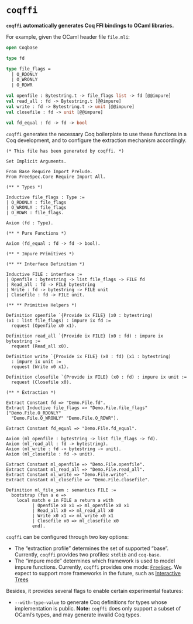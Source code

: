 # `coqffi`

**`coqffi` automatically generates Coq FFI bindings to OCaml
libraries.**

For example, given the OCaml header file `file.mli`:

```ocaml
open Coqbase

type fd

type file_flags =
  | O_RDONLY
  | O_WRONLY
  | O_RDWR

val openfile : Bytestring.t -> file_flags list -> fd [@@impure]
val read_all : fd -> Bytestring.t [@@impure]
val write : fd -> Bytestring.t -> unit [@@impure]
val closefile : fd -> unit [@@impure]

val fd_equal : fd -> fd -> bool
```

`coqffi` generates the necessary Coq boilerplate to use these
functions in a Coq development, and to configure the extraction
mechanism accordingly.

```coq
(* This file has been generated by coqffi. *)

Set Implicit Arguments.

From Base Require Import Prelude.
From FreeSpec.Core Require Import All.

(** * Types *)

Inductive file_flags : Type :=
| O_RDONLY : file_flags
| O_WRONLY : file_flags
| O_RDWR : file_flags.

Axiom (fd : Type).

(** * Pure Functions *)

Axiom (fd_equal : fd -> fd -> bool).

(** * Impure Primitives *)

(** ** Interface Definition *)

Inductive FILE : interface :=
| Openfile : bytestring -> list file_flags -> FILE fd
| Read_all : fd -> FILE bytestring
| Write : fd -> bytestring -> FILE unit
| Closefile : fd -> FILE unit.

(** ** Primitive Helpers *)

Definition openfile `{Provide ix FILE} (x0 : bytestring)
(x1 : list file_flags) : impure ix fd :=
  request (Openfile x0 x1).

Definition read_all `{Provide ix FILE} (x0 : fd) : impure ix bytestring :=
  request (Read_all x0).

Definition write `{Provide ix FILE} (x0 : fd) (x1 : bytestring)
  : impure ix unit :=
  request (Write x0 x1).

Definition closefile `{Provide ix FILE} (x0 : fd) : impure ix unit :=
  request (Closefile x0).

(** * Extraction *)

Extract Constant fd => "Demo.File.fd".
Extract Inductive file_flags => "Demo.File.file_flags" ["Demo.File.O_RDONLY"
  "Demo.File.O_WRONLY" "Demo.File.O_RDWR"].

Extract Constant fd_equal => "Demo.File.fd_equal".

Axiom (ml_openfile : bytestring -> list file_flags -> fd).
Axiom (ml_read_all : fd -> bytestring).
Axiom (ml_write : fd -> bytestring -> unit).
Axiom (ml_closefile : fd -> unit).

Extract Constant ml_openfile => "Demo.File.openfile".
Extract Constant ml_read_all => "Demo.File.read_all".
Extract Constant ml_write => "Demo.File.write".
Extract Constant ml_closefile => "Demo.File.closefile".

Definition ml_file_sem : semantics FILE :=
  bootstrap (fun a e =>
    local match e in FILE a return a with
          | Openfile x0 x1 => ml_openfile x0 x1
          | Read_all x0 => ml_read_all x0
          | Write x0 x1 => ml_write x0 x1
          | Closefile x0 => ml_closefile x0
          end).
```

`coqffi` can be configured through two key options:

- The “extraction profile” determines the set of supported
  “base”. Currently, `coqffi` provides two profiles: `stdlib` and
  `coq-base`.
- The “impure mode” determines which framework is used to model impure
  functions. Currently, `coqffi` provides one mode:
  [`FreeSpec`](https://github.com/ANSSI-FR/FreeSpec). We expect to
  support more frameworks in the future, such as [Interactive
  Trees](https://github.com/DeepSpec/InteractionTrees)

Besides, it provides several flags to enable certain experimental
features:

- `--with-type-value` to generate Coq definitions for types whose
  implementation is public. **Note:** `coqffi` does only support a
  subset of OCaml’s types, and may generate invalid Coq types.
